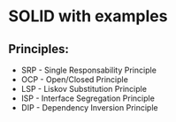 # SOLID with examples

## Principles:
  - SRP - Single Responsability Principle
  - OCP - Open/Closed Principle
  - LSP - Liskov Substitution Principle
  - ISP - Interface Segregation Principle
  - DIP - Dependency Inversion Principle
